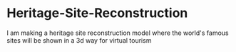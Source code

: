 # Heritage-Site-Reconstruction
I am making a heritage site reconstruction model where the world's famous sites will be shown in a 3d way for virtual tourism


